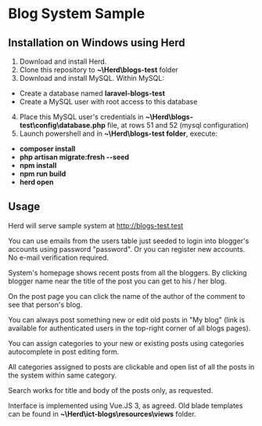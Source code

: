 # Blog System Sample

## Installation on Windows using Herd

1. Download and install Herd.
2. Clone this repository to **~\Herd\blogs-test** folder
3. Download and install MySQL. Within MySQL:
- Create a database named **laravel-blogs-test**
- Create a MySQL user with root access to this database
4. Place this MySQL user's credentials in **~\Herd\blogs-test\config\database.php** file, at rows 51 and 52 (mysql configuration)
5. Launch powershell and in **~\Herd\blogs-test folder**, execute:
- **composer install**
- **php artisan migrate:fresh --seed**
- **npm install**
- **npm run build**
- **herd open**

## Usage

Herd will serve sample system at http://blogs-test.test

You can use emails from the users table just seeded to login into blogger's accounts using password "password". Or you can register new accounts. No e-mail verification required. 

System's homepage shows recent posts from all the bloggers. By clicking blogger name near the title of the post you can get to his / her blog.

On the post page you can click the name of the author of the comment to see that person's blog.

You can always post something new or edit old posts in "My blog" (link is available for authenticated users in the top-right corner of all blogs pages).

You can assign categories to your new or existing posts using categories autocomplete in post editing form.

All categories assigned to posts are clickable and open list of all the posts in the system within same category.

Search works for title and body of the posts only, as requested.

Interface is implemented using Vue.JS 3, as agreed. Old blade templates can be found in **~\Herd\ict-blogs\resources\views** folder.
